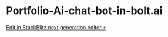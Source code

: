 # Portfolio-Ai-chat-bot-in-bolt.ai

[Edit in StackBlitz next generation editor ⚡️](https://stackblitz.com/~/github.com/Adithyenkandasamy/Portfolio-Ai-chat-bot-in-bolt.ai)